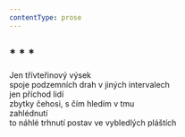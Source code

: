 ```yaml
---
contentType: prose
---
```


## \* \* \*

Jen třívteřinový výsek  
spoje podzemních drah v jiných intervalech  
jen příchod lidí  
zbytky čehosi, s čím hledím v tmu  
zahlédnutí  
to náhlé trhnutí postav ve vybledlých pláštích
